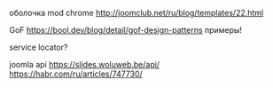 
оболочка mod chrome
http://joomclub.net/ru/blog/templates/22.html


GoF
https://bool.dev/blog/detail/gof-design-patterns
примеры!

service locator?


joomla api
https://slides.woluweb.be/api/
https://habr.com/ru/articles/747730/
